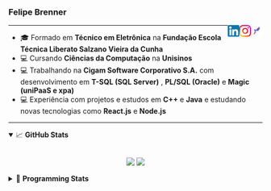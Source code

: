<h3>Felipe Brenner</h3>

<a href="https://app.rocketseat.com.br/me/felipe-de-oliveira-brenner-conta-ignite" target="_blank" rel="nofollow"><img align="right" width="23rem" src="./assets/rocketseat.png" alt="Rocketseat: @felipe-de-oliveira-brenner-conta-ignite"/></a>
<a href="https://www.instagram.com/felipeobrenner/" target="_blank" rel="nofollow"><img align="right" width="23rem" src="./assets/instagram.png" alt="Instagram: @felipeobrenner"/></a>
<a href="https://www.linkedin.com/in/felipe-de-oliveira-brenner/" target="_blank" rel="nofollow"><img align="right" width="23rem" src="./assets/linkedin.png" alt="LinkedIn: @felipe-de-oliveira-brenner"/></a>

---

- 🎓 Formado em **Técnico em Eletrônica** na **Fundação Escola Técnica Liberato Salzano Vieira da Cunha**
- 💻 Cursando **Ciências da Computação** na **Unisinos**
- 💻 Trabalhando na **Cigam Software Corporativo S.A.** com desenvolvimento em **T-SQL (SQL Server)** , **PL/SQL (Oracle)** e **Magic (uniPaaS e xpa)**
- 💻 Experiência com projetos e estudos em **C++** e **Java** e estudando novas tecnologias como **React.js** e **Node.js**

---

<details open>
  <summary>📈 <b>GitHub Stats</b></summary>
  <br>
  <p align="center">
  <img src="https://github-readme-stats.vercel.app/api?username=felipebrenner&show_icons=true&theme=dark"/>
  <img src="https://github-readme-stats.vercel.app/api/top-langs/?username=felipebrenner&layout=compact&theme=dark">
  </p>

</details>

<details>
  <summary>🤖 <b>Programming Stats</b></summary>
  <br/>

  <!--START_SECTION:waka-->
**🐱 My Github Data** 

> 🏆 398 Contributions in the Year 2021
 > 
> 📦 108.6 kB Used in Github's Storage 
 > 
> 🚫 Not Opted to Hire
 > 
> 📜 17 Public Repositories 
 > 
> 🔑 1 Private Repository 
 > 
**I'm a Night 🦉** 

```text
🌞 Morning    33 commits     ██░░░░░░░░░░░░░░░░░░░░░░░   7.76% 
🌆 Daytime    115 commits    ██████░░░░░░░░░░░░░░░░░░░   27.06% 
🌃 Evening    254 commits    ███████████████░░░░░░░░░░   59.76% 
🌙 Night      23 commits     █░░░░░░░░░░░░░░░░░░░░░░░░   5.41%

```
📅 **I'm Most Productive on Sunday** 

```text
Monday       71 commits     ████░░░░░░░░░░░░░░░░░░░░░   16.71% 
Tuesday      89 commits     █████░░░░░░░░░░░░░░░░░░░░   20.94% 
Wednesday    42 commits     ██░░░░░░░░░░░░░░░░░░░░░░░   9.88% 
Thursday     47 commits     ██░░░░░░░░░░░░░░░░░░░░░░░   11.06% 
Friday       25 commits     █░░░░░░░░░░░░░░░░░░░░░░░░   5.88% 
Saturday     58 commits     ███░░░░░░░░░░░░░░░░░░░░░░   13.65% 
Sunday       93 commits     █████░░░░░░░░░░░░░░░░░░░░   21.88%

```


📊 **This Week I Spent My Time On** 

```text
💬 Programming Languages: 
JavaScript               14 hrs 44 mins      █████████████████░░░░░░░░   69.39% 
TypeScript               3 hrs 17 mins       ███░░░░░░░░░░░░░░░░░░░░░░   15.48% 
JSON                     1 hr 44 mins        ██░░░░░░░░░░░░░░░░░░░░░░░   8.24% 
Other                    1 hr 1 min          █░░░░░░░░░░░░░░░░░░░░░░░░   4.81% 
Markdown                 26 mins             ░░░░░░░░░░░░░░░░░░░░░░░░░   2.07%

🔥 Editors: 
VS Code                  21 hrs 14 mins      █████████████████████████   100.0%

🐱‍💻 Projects: 
www_CGFrontEnd           16 hrs 4 mins       ███████████████████░░░░░░   75.66% 
ignite-reactjs-nextauth  2 hrs 40 mins       ███░░░░░░░░░░░░░░░░░░░░░░   12.61% 
www_CGFrontTemplate      1 hr 22 mins        █░░░░░░░░░░░░░░░░░░░░░░░░   6.49% 
ignite-reactjs-dashgo    43 mins             ░░░░░░░░░░░░░░░░░░░░░░░░░   3.39% 
Unknown Project          8 mins              ░░░░░░░░░░░░░░░░░░░░░░░░░   0.69%

💻 Operating System: 
Linux                    12 hrs 15 mins      ██████████████░░░░░░░░░░░   57.71% 
Windows                  8 hrs 58 mins       ██████████░░░░░░░░░░░░░░░   42.29%

```

**I Mostly Code in TypeScript** 

```text
TypeScript               6 repos             ████████░░░░░░░░░░░░░░░░░   35.29% 
Java                     3 repos             ████░░░░░░░░░░░░░░░░░░░░░   17.65% 
CSS                      2 repos             ███░░░░░░░░░░░░░░░░░░░░░░   11.76% 
Assembly                 1 repo              █░░░░░░░░░░░░░░░░░░░░░░░░   5.88% 
HTML                     1 repo              █░░░░░░░░░░░░░░░░░░░░░░░░   5.88%

```



 Last Updated on 21/07/2021
<!--END_SECTION:waka-->
</details>
